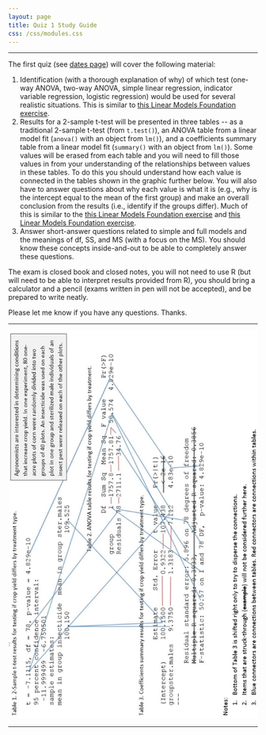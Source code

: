 ```yaml
---
layout: page
title: Quiz 1 Study Guide
css: /css/modules.css
---
```


----

The first quiz (see [dates page](../Dates-Current)) will cover the following material:

1. Identification (with a thorough explanation of why) of which test (one-way ANOVA, two-way ANOVA, simple linear regression, indicator variable regression, logistic regression) would be used for several realistic situations. This is similar to [this Linear Models Foundation exercise](../../modules/LMFoundations/Ex_TypeOfAnalysis).
1. Results for a 2-sample t-test will be presented in three tables -- as a traditional 2-sample t-test (from `t.test()`), an ANOVA table from a linear model fit (`anova()` with an object from `lm()`), and a coefficients summary table from a linear model fit (`summary()` with an object from `lm()`). Some values will be erased from each table and you will need to fill those values in from your understanding of the relationships between values in these tables. To do this you should understand how each value is connected in the tables shown in the graphic further below. You will also have to answer questions about why each value is what it is (e.g., why is the intercept equal to the mean of the first group) and make an overall conclusion from the results (i.e., identify if the groups differ). Much of this is similar to the [this Linear Models Foundation exercise](../../modules/LMFoundations/Ex_2t_Crickets) and [this Linear Models Foundation exercise](../../modules/LMFoundations/Ex_2t_phRivers).
1. Answer short-answer questions related to simple and full models and the meanings of df, SS, and MS (with a focus on the MS). You should know these concepts inside-and-out to be able to completely answer these questions.

The exam is closed book and closed notes, you will not need to use R (but will need to be able to interpret results provided from R), you should bring a calculator and a pencil (exams written in pen will not be accepted), and be prepared to write neatly.

Please let me know if you have any questions. Thanks.

----

![](Q1_Connections.jpg)

----
